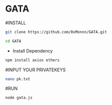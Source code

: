 # GATA

#INSTALL

```bash
git clone https://github.com/0xMonnn/GATA.git

```

```bash
cd GATA

```

- Install Dependency

```bash
npm install axios ethers

```

#INPUT YOUR PRIVATEKEYS

```bash
nano pk.txt

```

#RUN

```bash
node gata.js

```

